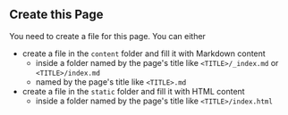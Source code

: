## Create this Page

You need to create a file for this page. You can either

- create a file in the `content` folder and fill it with Markdown content
    - inside a folder named by the page's title like `<TITLE>/_index.md` or `<TITLE>/index.md`
    - named by the page's title like `<TITLE>.md`
- create a file in the `static` folder and fill it with HTML content
    - inside a folder named by the page's title like `<TITLE>/index.html`
